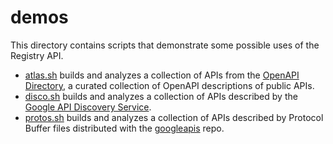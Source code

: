 # demos

This directory contains scripts that demonstrate some possible uses of the
Registry API.

- [atlas.sh](atlas.sh) builds and analyzes a collection of APIs from the
  [OpenAPI Directory](https://github.com/APIs-guru/openapi-directory), a
  curated collection of OpenAPI descriptions of public APIs.
- [disco.sh](disco.sh) builds and analyzes a collection of APIs described by
  the [Google API Discovery Service](https://developers.google.com/discovery).
- [protos.sh](protos.sh) builds and analyzes a collection of APIs described by
  Protocol Buffer files distributed with the
  [googleapis](https://github.com/googleapis/googleapis) repo.
